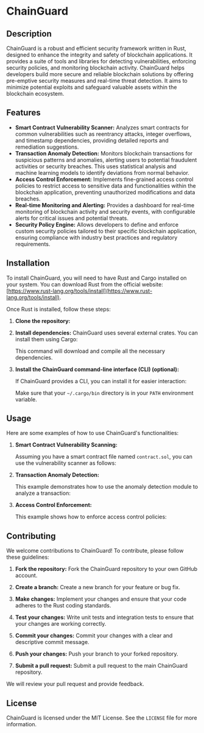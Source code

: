 # ChainGuard

## Description

ChainGuard is a robust and efficient security framework written in Rust, designed to enhance the integrity and safety of blockchain applications. It provides a suite of tools and libraries for detecting vulnerabilities, enforcing security policies, and monitoring blockchain activity. ChainGuard helps developers build more secure and reliable blockchain solutions by offering pre-emptive security measures and real-time threat detection. It aims to minimize potential exploits and safeguard valuable assets within the blockchain ecosystem.

## Features

*   **Smart Contract Vulnerability Scanner:** Analyzes smart contracts for common vulnerabilities such as reentrancy attacks, integer overflows, and timestamp dependencies, providing detailed reports and remediation suggestions.
*   **Transaction Anomaly Detection:** Monitors blockchain transactions for suspicious patterns and anomalies, alerting users to potential fraudulent activities or security breaches. This uses statistical analysis and machine learning models to identify deviations from normal behavior.
*   **Access Control Enforcement:** Implements fine-grained access control policies to restrict access to sensitive data and functionalities within the blockchain application, preventing unauthorized modifications and data breaches.
*   **Real-time Monitoring and Alerting:** Provides a dashboard for real-time monitoring of blockchain activity and security events, with configurable alerts for critical issues and potential threats.
*   **Security Policy Engine:** Allows developers to define and enforce custom security policies tailored to their specific blockchain application, ensuring compliance with industry best practices and regulatory requirements.

## Installation

To install ChainGuard, you will need to have Rust and Cargo installed on your system. You can download Rust from the official website: [https://www.rust-lang.org/tools/install](https://www.rust-lang.org/tools/install).

Once Rust is installed, follow these steps:

1.  **Clone the repository:**
    

2.  **Install dependencies:**
    ChainGuard uses several external crates. You can install them using Cargo:
    
    This command will download and compile all the necessary dependencies.

3. **Install the ChainGuard command-line interface (CLI) (optional):**

    If ChainGuard provides a CLI, you can install it for easier interaction:
    
    Make sure that your `~/.cargo/bin` directory is in your `PATH` environment variable.

## Usage

Here are some examples of how to use ChainGuard's functionalities:

1.  **Smart Contract Vulnerability Scanning:**

    Assuming you have a smart contract file named `contract.sol`, you can use the vulnerability scanner as follows:

    

2.  **Transaction Anomaly Detection:**

    This example demonstrates how to use the anomaly detection module to analyze a transaction:

    

3.  **Access Control Enforcement:**

    This example shows how to enforce access control policies:

    

## Contributing

We welcome contributions to ChainGuard! To contribute, please follow these guidelines:

1.  **Fork the repository:** Fork the ChainGuard repository to your own GitHub account.

2.  **Create a branch:** Create a new branch for your feature or bug fix.
    

3.  **Make changes:** Implement your changes and ensure that your code adheres to the Rust coding standards.

4.  **Test your changes:** Write unit tests and integration tests to ensure that your changes are working correctly.

5.  **Commit your changes:** Commit your changes with a clear and descriptive commit message.
    

6.  **Push your changes:** Push your branch to your forked repository.
    

7.  **Submit a pull request:** Submit a pull request to the main ChainGuard repository.

We will review your pull request and provide feedback.

## License

ChainGuard is licensed under the MIT License. See the `LICENSE` file for more information.